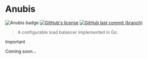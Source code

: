# Anubis 

![Anubis badge](https://img.shields.io/badge/anubis-004f72)
[![GitHub's license](https://img.shields.io/github/license/kauefraga/anubis)](https://github.com/kauefraga/anubis/blob/main/LICENSE)
[![GitHub last commit (branch)](https://img.shields.io/github/last-commit/kauefraga/anubis/main)](https://github.com/kauefraga/anubis)

> A configurable load balancer implemented in Go.

> [!IMPORTANT]
> Coming soon...
